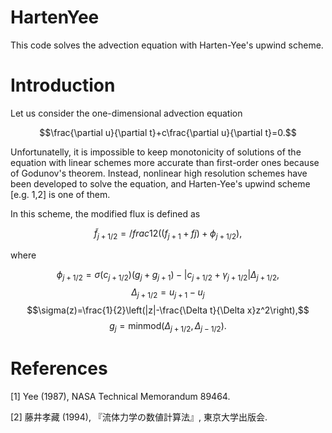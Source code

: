 # HartenYee
This code solves the advection equation with Harten-Yee's upwind scheme.

# Introduction
Let us consider the one-dimensional advection equation

$$\frac{\partial u}{\partial t}+c\frac{\partial u}{\partial t}=0.$$

Unfortunatelly, it is impossible to keep monotonicity of solutions of the equation with linear schemes more accurate than first-order ones because of Godunov's theorem. Instead, nonlinear high resolution schemes have been developed to solve the equation, and Harten-Yee's upwind scheme [e.g. 1,2] is one of them.

In this scheme, the modified flux is defined as

$$\tilde{f}_{j+1/2}=/frac{1}{2}((f_{j+1}+f{j})+\phi_{j+1/2}),$$

where

$$\phi_{j+1/2}=\sigma(c_{j+1/2})(g_j+g_{j+1})-|c_{j+1/2}+\gamma_{j+1/2}|\Delta_{j+1/2},$$
$$\Delta_{j+1/2}=u_{j+1}-u_{j}$$
$$\sigma(z)=\frac{1}{2}\left(|z|-\frac{\Delta t}{\Delta x}z^2\right),$$
$$g_j=\mathrm{minmod}(\Delta_{j+1/2},\,\Delta_{j-1/2}).$$

# References
[1] Yee (1987), NASA Technical Memorandum 89464.

[2] 藤井孝藏 (1994), 『流体力学の数値計算法』, 東京大学出版会.

